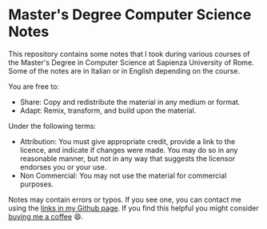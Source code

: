 # Master's Degree Computer Science Notes
This repository contains some notes that I took during various courses of the Master's Degree in Computer Science at Sapienza University of Rome. Some of the notes are in Italian or in English depending on the course.

You are free to:
- Share: Copy and redistribute the material in any medium or format.
- Adapt: Remix, transform, and build upon the material.

Under the following terms:
- Attribution: You must give appropriate credit, provide a link to the licence, and indicate if changes were made. You may do so in any reasonable manner, but not in any way that suggests the licensor endorses you or your use.
- Non Commercial: You may not use the material for commercial purposes.

Notes may contain errors or typos. If you see one, you can contact me using the [links in my Github page](https://github.com/AlessioLucciola). If you find this helpful you might consider [buying me a coffee](https://www.buymeacoffee.com/alessiolucciola) 😄.
